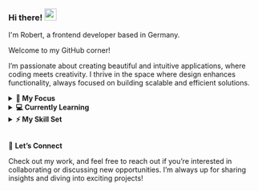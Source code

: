 ### Hi there! <img src="https://github.com/user-attachments/assets/43a45733-db78-4dc7-947a-da9d1f9425a4" height="24">

I'm Robert, a frontend developer based in Germany.

Welcome to my GitHub corner!

I’m passionate about creating beautiful and intuitive applications, where coding meets creativity. I thrive in the space where design enhances functionality, always focused on building scalable and efficient solutions.

<details>
    <summary><strong>🎯 My Focus</strong></summary>
    <br>
    <ul>
        <li>Building responsive, accessible, and dynamic user interfaces</li>
        <li>Merging aesthetics with usability for standout user experiences</li>
        <li>Continuously exploring modern frameworks, tools, and best practices</li>
    </ul>
    <br>
</details>

<details>
    <summary><strong>💻 Currently Learning</strong></summary>
    <br>
    <ul>
        <li>Deepening expertise in JavaScript and TypeScript</li>
        <li>Experimenting with the frameworks Angular and Vue</li>
        <li>Expanding knowledge of performance optimization and accessibility</li>
    </ul>
    <br>
</details>

<details>
    <summary><strong>⚡ My Skill Set</strong></summary>
    <br>
    <ul>
        <li>Languages & Frameworks:
            <p align="left">
                <a href="https://skillicons.dev">
                    <img src="https://skillicons.dev/icons?i=html,css,sass,javascript,typescript,angular" />
                </a>
            </p>
        </li>
        <li>Development & Design Tools:
            <p align="left">
                <a href="https://skillicons.dev">
                    <img src="https://skillicons.dev/icons?i=git,github,vscode,firebase,figma,notion" />
                </a>
            </p>
        </li>
    </ul>
</details>

##

🚀 **Let’s Connect**

Check out my work, and feel free to reach out if you’re interested in collaborating or discussing new opportunities. I’m always up for sharing insights and diving into exciting projects!
